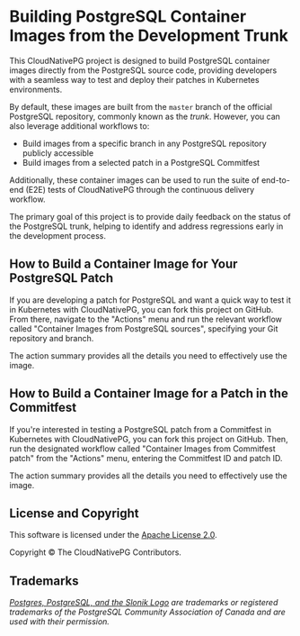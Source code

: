 # Building PostgreSQL Container Images from the Development Trunk

This CloudNativePG project is designed to build PostgreSQL container images
directly from the PostgreSQL source code, providing developers with a seamless
way to test and deploy their patches in Kubernetes environments.

By default, these images are built from the `master` branch of the official
PostgreSQL repository, commonly known as the *trunk*. However, you can also
leverage additional workflows to:

- Build images from a specific branch in any PostgreSQL repository publicly
  accessible
- Build images from a selected patch in a PostgreSQL Commitfest

Additionally, these container images can be used to run the suite of end-to-end
(E2E) tests of CloudNativePG through the continuous delivery workflow.

The primary goal of this project is to provide daily feedback on the status of
the PostgreSQL trunk, helping to identify and address regressions early in the
development process.

## How to Build a Container Image for Your PostgreSQL Patch

If you are developing a patch for PostgreSQL and want a quick way to test it in
Kubernetes with CloudNativePG, you can fork this project on GitHub. From there,
navigate to the "Actions" menu and run the relevant workflow called "Container
Images from PostgreSQL sources", specifying your Git repository and branch.

The action summary provides all the details you need to effectively use the
image.

## How to Build a Container Image for a Patch in the Commitfest

If you're interested in testing a PostgreSQL patch from a Commitfest in
Kubernetes with CloudNativePG, you can fork this project on GitHub. Then, run
the designated workflow called "Container Images from Commitfest patch" from the
"Actions" menu, entering the Commitfest ID and patch ID.

The action summary provides all the details you need to effectively use the
image.

## License and Copyright

This software is licensed under the [Apache License 2.0](LICENSE).

Copyright © The CloudNativePG Contributors.

## Trademarks

*[Postgres, PostgreSQL, and the Slonik Logo](https://www.postgresql.org/about/policies/trademarks/)
are trademarks or registered trademarks of the PostgreSQL Community Association
of Canada and are used with their permission.*
